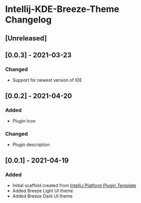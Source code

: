 <!-- Keep a Changelog guide -> https://keepachangelog.com -->

# Intellij-KDE-Breeze-Theme Changelog

## [Unreleased]

## [0.0.3] - 2021-03-23
### Changed
- Support for newest version of IDE

## [0.0.2] - 2021-04-20
### Added
- Plugin Icon

### Changed
- Plugin description

## [0.0.1] - 2021-04-19
### Added
- Initial scaffold created from [IntelliJ Platform Plugin Template](https://github.com/JetBrains/intellij-platform-plugin-template)
- Added Breeze Light UI theme
- Added Breeze Dark UI theme